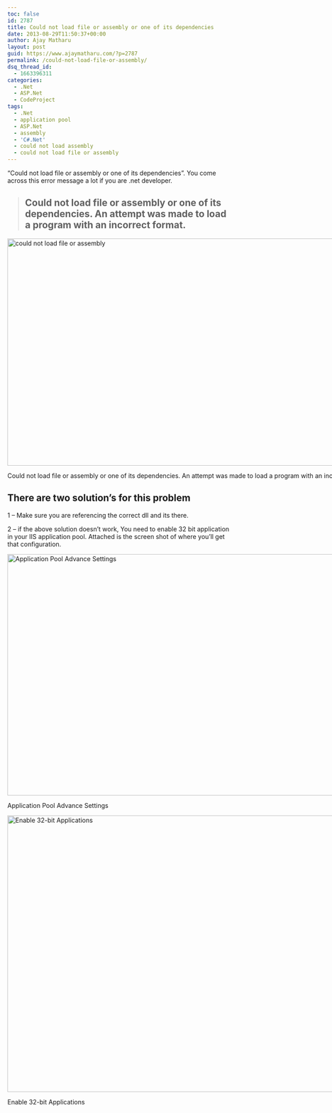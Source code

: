 ```yaml
---
toc: false
id: 2787
title: Could not load file or assembly or one of its dependencies
date: 2013-08-29T11:50:37+00:00
author: Ajay Matharu
layout: post
guid: https://www.ajaymatharu.com/?p=2787
permalink: /could-not-load-file-or-assembly/
dsq_thread_id:
  - 1663396311
categories:
  - .Net
  - ASP.Net
  - CodeProject
tags:
  - .Net
  - application pool
  - ASP.Net
  - assembly
  - 'C#.Net'
  - could not load assembly
  - could not load file or assembly
---
```

&#8220;Could not load file or assembly or one of its dependencies&#8221;. You come across this error message a lot if you are .net developer.

> ## Could not load file or assembly or one of its dependencies. An attempt was made to load a program with an incorrect format.

<div id="attachment_2789" style="width: 1034px" class="wp-caption aligncenter">
  <a href="https://blog.ajaymatharu.com/wp-content/uploads/2013/08/Could-not-load-file-or-assembly-or-one-of-its-dependencies.-An-attempt-was-made-to-load-a-program-with-an-incorrect-format.png"><img class="size-large wp-image-2789" alt="could not load file or assembly" src="https://blog.ajaymatharu.com/wp-content/uploads/2013/08/Could-not-load-file-or-assembly-or-one-of-its-dependencies.-An-attempt-was-made-to-load-a-program-with-an-incorrect-format-1024x511.png" width="1024" height="511" /></a>
  
  <p class="wp-caption-text">
    Could not load file or assembly or one of its dependencies. An attempt was made to load a program with an incorrect format
  </p>
</div>

## There are two solution&#8217;s for this problem

1 &#8211; Make sure you are referencing the correct dll and its there.

2 &#8211; if the above solution doesn&#8217;t work, You need to enable 32 bit application in your IIS application pool. Attached is the screen shot of where you&#8217;ll get that configuration.

<div id="attachment_2790" style="width: 1034px" class="wp-caption aligncenter">
  <a href="https://blog.ajaymatharu.com/wp-content/uploads/2013/08/IIS1.png"><img class="size-large wp-image-2790" alt="Application Pool Advance Settings" src="https://blog.ajaymatharu.com/wp-content/uploads/2013/08/IIS1-1024x543.png" width="1024" height="543" srcset="https://blog.ajaymatharu.com/wp-content/uploads/2013/08/IIS1-300x159.png 300w, https://blog.ajaymatharu.com/wp-content/uploads/2013/08/IIS1-1024x543.png 1024w, https://blog.ajaymatharu.com/wp-content/uploads/2013/08/IIS1.png 1442w" sizes="(max-width: 1024px) 100vw, 1024px" /></a>
  
  <p class="wp-caption-text">
    Application Pool Advance Settings
  </p>
</div>

<div id="attachment_2791" style="width: 1022px" class="wp-caption aligncenter">
  <a href="https://blog.ajaymatharu.com/wp-content/uploads/2013/08/enable32bitapplication.png"><img class="size-full wp-image-2791" alt="Enable 32-bit Applications" src="https://blog.ajaymatharu.com/wp-content/uploads/2013/08/enable32bitapplication.png" width="1012" height="622" srcset="https://blog.ajaymatharu.com/wp-content/uploads/2013/08/enable32bitapplication-300x184.png 300w, https://blog.ajaymatharu.com/wp-content/uploads/2013/08/enable32bitapplication.png 1012w" sizes="(max-width: 1012px) 100vw, 1012px" /></a>
  
  <p class="wp-caption-text">
    Enable 32-bit Applications
  </p>
</div>

